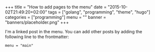 +++
title = "How to add pages to the menu"
date = "2015-10-02T21:49:20+02:00"
tags = ["golang", "programming", "theme", "hugo"]
categories = ["programming"]
menu = ""
banner = "banners/placeholder.png"
+++

I'm a linked post in the menu. You can add other posts by adding the following line to the frontmatter:

    menu = "main"